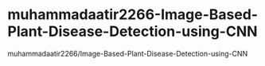 # muhammadaatir2266-Image-Based-Plant-Disease-Detection-using-CNN
muhammadaatir2266/Image-Based-Plant-Disease-Detection-using-CNN
